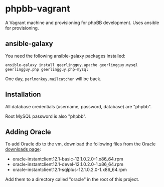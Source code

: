 # phpbb-vagrant

A Vagrant machine and provisioning for phpBB development. Uses ansible for
provisioning.

## ansible-galaxy

You need the following ansible-galaxy packages installed:

```
ansible-galaxy install geerlingguy.apache geerlingguy.mysql geerlingguy.php geerlingguy.php-mysql
```

One day, `perlmonkey.mailcatcher` will be back.

## Installation

All database credentials (username, password, database) are "phpbb".

Root MySQL password is also "phpbb".

## Adding Oracle

To add Oracle db to the vm, download the following files from the Oracle
[downloads page](http://www.oracle.com/technetwork/topics/linuxx86-64soft-092277.html):

- oracle-instantclient12.1-basic-12.1.0.2.0-1.x86_64.rpm
- oracle-instantclient12.1-devel-12.1.0.2.0-1.x86_64.rpm
- oracle-instantclient12.1-sqlplus-12.1.0.2.0-1.x86_64.rpm

Add them to a directory called "oracle" in the root of this project.

